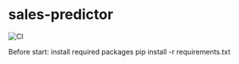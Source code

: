 # sales-predictor

![CI](https://github.com/AnnaGanisheva/sales-predictor/actions/workflows/ci.yml/badge.svg)


Before start:
install required packages
pip install -r requirements.txt



